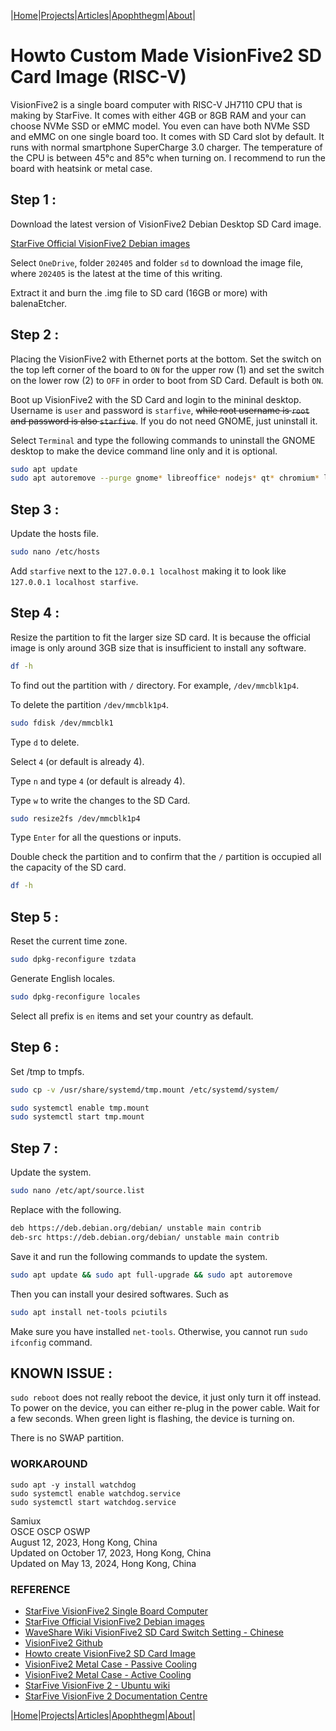|[Home](/README.md)|[Projects](/projects.md)|[Articles](/articles.md)|[Apophthegm](/apophthegm.md)|[About](/about.md)|

# Howto Custom Made VisionFive2 SD Card Image (RISC-V)

VisionFive2 is a single board computer with RISC-V JH7110 CPU that is making by StarFive.  It comes with either 4GB or 8GB RAM and your can choose NVMe SSD or eMMC model.  You even can have both NVMe SSD and eMMC on one single board too.  It comes with SD Card slot by default.  It runs with normal smartphone SuperCharge 3.0 charger.  The temperature of the CPU is between 45°c and 85°c when turning on.  I recommend to run the board with heatsink or metal case.

## Step 1 :

Download the latest version of VisionFive2 Debian Desktop SD Card image.

[StarFive Official VisionFive2 Debian images](https://debian.starfivetech.com/)  

Select ```OneDrive```, folder ```202405``` and folder ```sd``` to download the image file, where ```202405``` is the latest at the time of this writing.

Extract it and burn the .img file to SD card (16GB or more) with balenaEtcher.

## Step 2 :

Placing the VisionFive2 with Ethernet ports at the bottom.  Set the switch on the top left corner of the board to ```ON``` for the upper row (1) and set the switch on the lower row (2) to ```OFF``` in order to boot from SD Card.  Default is both ```ON```.

Boot up VisionFive2 with the SD Card and login to the mininal desktop.  Username is ```user``` and password is ```starfive```, <strike>while root username is ```root``` and password is also ```starfive```</strike>.  If you do not need GNOME, just uninstall it.

Select ```Terminal``` and type the following commands to uninstall the GNOME desktop to make the device command line only and it is optional.

```bash
sudo apt update
sudo apt autoremove --purge gnome* libreoffice* nodejs* qt* chromium* libcamera* opencv* firefox
```

## Step 3 :

Update the hosts file.

```bash
sudo nano /etc/hosts
```

Add ```starfive``` next to the ```127.0.0.1 localhost``` making it to look like ```127.0.0.1 localhost starfive```.

## Step 4 :

Resize the partition to fit the larger size SD card.  It is because the official image is only around 3GB size that is insufficient to install any software.

```bash
df -h
```

To find out the partition with ```/``` directory.  For example, ```/dev/mmcblk1p4```.

To delete the partition ```/dev/mmcblk1p4```.

```bash
sudo fdisk /dev/mmcblk1
```
Type ```d``` to delete.

Select ```4``` (or default is already 4).

Type ```n``` and type ```4``` (or default is already 4).

Type ```w``` to write the changes to the SD Card.

```bash
sudo resize2fs /dev/mmcblk1p4
```

Type ```Enter``` for all the questions or inputs.

Double check the partition and to confirm that the ```/``` partition is occupied all the capacity of the SD card.

```bash
df -h
```

## Step 5 :

Reset the current time zone.

```bash
sudo dpkg-reconfigure tzdata
```

Generate English locales. 

```bash
sudo dpkg-reconfigure locales
```

Select all prefix is ```en``` items and set your country as default.

## Step 6 :

Set /tmp to tmpfs.

```bash
sudo cp -v /usr/share/systemd/tmp.mount /etc/systemd/system/

sudo systemctl enable tmp.mount
sudo systemctl start tmp.mount
```

## Step 7 :

Update the system.

```bash
sudo nano /etc/apt/source.list
```

Replace with the following.

```bash
deb https://deb.debian.org/debian/ unstable main contrib
deb-src https://deb.debian.org/debian/ unstable main contrib
```

Save it and run the following commands to update the system.

```bash
sudo apt update && sudo apt full-upgrade && sudo apt autoremove
```

Then you can install your desired softwares.  Such as 

```bash
sudo apt install net-tools pciutils
```

Make sure you have installed ```net-tools```.  Otherwise, you cannot run ```sudo ifconfig``` command.

## KNOWN ISSUE : 

```sudo reboot``` does not really reboot the device, it just only turn it off instead.  To power on the device, you can either re-plug in the power cable.  Wait for a few seconds.  When green light is flashing, the device is turning on.  

There is no SWAP partition.

### WORKAROUND 

```
sudo apt -y install watchdog
sudo systemctl enable watchdog.service
sudo systemctl start watchdog.service
```
Samiux  
OSCE  OSCP  OSWP    
August 12, 2023, Hong Kong, China    
Updated on October 17, 2023, Hong Kong, China  
Updated on May 13, 2024, Hong Kong, China  

### REFERENCE

- [StarFive VisionFive2 Single Board Computer](https://www.starfivetech.com/en/site/boards)  
- [StarFive Official VisionFive2 Debian images](https://debian.starfivetech.com/)  
- [WaveShare Wiki VisionFive2 SD Card Switch Setting - Chinese](https://www.waveshare.net/wiki/VisionFive2#.E5.BC.80.E6.9C.BA)  
- [VisionFive2 Github](https://github.com/starfive-tech/VisionFive2)  
- [Howto create VisionFive2 SD Card Image](https://huggingface.co/csukuangfj/visionfive2-sd-card-img)  
- [VisionFive2 Metal Case - Passive Cooling](https://forum.rvspace.org/t/new-arrival-visionfive-2-new-metal-case/3073)  
- [VisionFive2 Metal Case - Active Cooling](https://www.waveshare.com/visionfive2-case-a.htm)
- [StarFive VisionFive 2 - Ubuntu wiki](https://wiki.ubuntu.com/RISC-V/StarFive%20VisionFive%202)  
- [StarFive VisionFive 2 Documentation Centre](https://doc-en.rvspace.org/Doc_Center/visionfive_2.html)

|[Home](/README.md)|[Projects](/projects.md)|[Articles](/articles.md)|[Apophthegm](/apophthegm.md)|[About](/about.md)|
